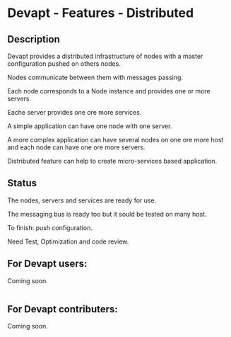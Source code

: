 # Devapt - Features - Distributed

## Description
Devapt provides a distributed infrastructure of nodes with a master configuration pushed on others nodes.

Nodes communicate between them with messages passing.

Each node corresponds to a Node instance and provides one or more servers.

Eache server provides one ore more services.

A simple application can have one node with one server.

A more complex application can have several nodes on one ore more host and each node can have one ore more servers.

Distributed feature can help to create micro-services based application.



## Status
The nodes, servers and services are ready for use.

The messaging bus is ready too but it sould be tested on many host.

To finish: push configuration.

Need Test, Optimization and code review.



## For Devapt users:
Coming soon.
```
```



## For Devapt contributers:
Coming soon.

